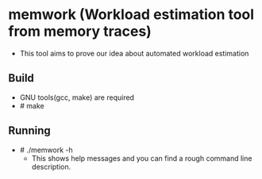 # memwork (Workload estimation tool from memory traces)

- This tool aims to prove our idea about automated workload estimation

## Build

- GNU tools(gcc, make) are required
- \# make

## Running

- \# ./memwork -h
  - This shows help messages and you can find a rough command line description.
